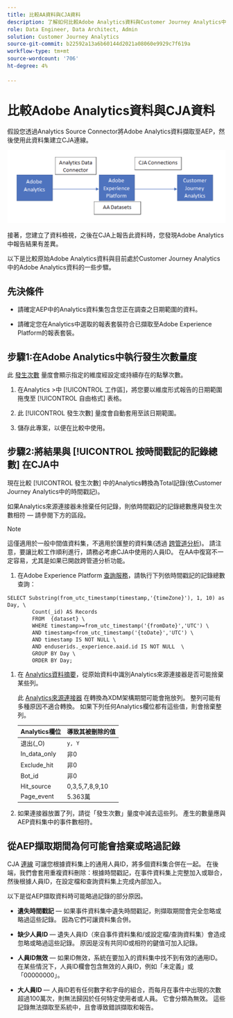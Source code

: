 ```yaml
---
title: 比較AA資料與CJA資料
description: 了解如何比較Adobe Analytics資料與Customer Journey Analytics中的資料
role: Data Engineer, Data Architect, Admin
solution: Customer Journey Analytics
source-git-commit: b22592a13a6b60144d2021a08060e9929c7f619a
workflow-type: tm+mt
source-wordcount: '706'
ht-degree: 4%

---
```



# 比較Adobe Analytics資料與CJA資料

假設您透過Analytics Source Connector將Adobe Analytics資料擷取至AEP，然後使用此資料集建立CJA連線。

![資料流](assets/compare.png)

接著，您建立了資料檢視，之後在CJA上報告此資料時，您發現Adobe Analytics中報告結果有差異。

以下是比較原始Adobe Analytics資料與目前處於Customer Journey Analytics中的Adobe Analytics資料的一些步驟。

## 先決條件

* 請確定AEP中的Analytics資料集包含您正在調查之日期範圍的資料。

* 請確定您在Analytics中選取的報表套裝符合已擷取至Adobe Experience Platform的報表套裝。


## 步驟1:在Adobe Analytics中執行發生次數量度

此 [發生次數](https://experienceleague.adobe.com/docs/analytics/components/metrics/occurrences.html?lang=en) 量度會顯示指定的維度經設定或持續存在的點擊次數。

1. 在Analytics >中 [!UICONTROL 工作區]，將您要以維度形式報告的日期範圍拖曳至 [!UICONTROL 自由格式] 表格。

1. 此 [!UICONTROL 發生次數] 量度會自動套用至該日期範圍。

1. 儲存此專案，以便在比較中使用。

## 步驟2:將結果與 [!UICONTROL 按時間戳記的記錄總數] 在CJA中

現在比較 [!UICONTROL 發生次數] 中的Analytics轉換為Total記錄(依Customer Journey Analytics中的時間戳記)。

如果Analytics來源連接器未捨棄任何記錄，則依時間戳記的記錄總數應與發生次數相符 — 請參閱下方的區段。

>[!NOTE]
>
>這僅適用於一般中間值資料集，不適用於匯整的資料集(透過 [跨管道分析](\help/connections/cca/overview.md))。 請注意，要讓比較工作順利進行，請務必考慮CJA中使用的人員ID。 在AA中復寫不一定容易，尤其是如果已開啟跨管道分析功能。

1. 在Adobe Experience Platform [查詢服務](https://experienceleague.adobe.com/docs/experience-platform/query/best-practices/adobe-analytics.html)，請執行下列依時間戳記的記錄總數查詢：

```
SELECT Substring(from_utc_timestamp(timestamp,'{timeZone}'), 1, 10) as Day, \ 
        Count(_id) AS Records 
        FROM  {dataset} \ 
        WHERE timestamp>=from_utc_timestamp('{fromDate}','UTC') \ 
        AND timestamp<from_utc_timestamp('{toDate}','UTC') \ 
        AND timestamp IS NOT NULL \ 
        AND enduserids._experience.aaid.id IS NOT NULL  \ 
        GROUP BY Day \ 
        ORDER BY Day; 
```

1. 在 [Analytics資料摘要](https://experienceleague.adobe.com/docs/analytics/export/analytics-data-feed/data-feed-contents/datafeeds-reference.html?lang=zh-Hant)，從原始資料中識別Analytics來源連接器是否可能捨棄某些列。

   此 [Analytics來源連接器](https://experienceleague.adobe.com/docs/experience-platform/sources/ui-tutorials/create/adobe-applications/analytics.html?lang=zh-Hant) 在轉換為XDM架構期間可能會拖放列。 整列可能有多種原因不適合轉換。 如果下列任何Analytics欄位都有這些值，則會捨棄整列。

   | Analytics欄位 | 導致其被刪除的值 |
   | --- | --- |
   | 退出(_O) | `y, Y` |
   | In_data_only | 非0 |
   | Exclude_hit | 非0 |
   | Bot_id | 非0 |
   | Hit_source | 0,3,5,7,8,9,10 |
   | Page_event | 5.363萬 |

1. 如果連接器放置了列，請從「發生次數」量度中減去這些列。 產生的數量應與AEP資料集中的事件數相符。

## 從AEP擷取期間為何可能會捨棄或略過記錄

CJA [連線](\help/connections/create-connection.md) 可讓您根據資料集上的通用人員ID，將多個資料集合併在一起。 在後端，我們會套用重複資料刪除：根據時間戳記，在事件資料集上完整加入或聯合，然後根據人員ID，在設定檔和查詢資料集上完成內部加入。

以下是從AEP擷取資料時可能略過記錄的部分原因。

* **遺失時間戳記**  — 如果事件資料集中遺失時間戳記，則擷取期間會完全忽略或略過這些記錄。 因為它們可讓資料集合併。

* **缺少人員ID**  — 遺失人員ID（來自事件資料集和/或設定檔/查詢資料集）會造成忽略或略過這些記錄。 原因是沒有共同ID或相符的鍵值可加入記錄。

* **人員ID無效**  — 如果ID無效，系統在要加入的資料集中找不到有效的通用ID。 在某些情況下，人員ID欄會包含無效的人員ID，例如「未定義」或「00000000」。

* **大人員ID**  — 人員ID若有任何數字和字母的組合，而每月在事件中出現的次數超過100萬次，則無法歸因於任何特定使用者或人員。 它會分類為無效。 這些記錄無法擷取至系統中，且會導致錯誤擷取和報告。


